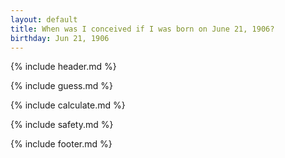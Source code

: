 ```yaml
---
layout: default
title: When was I conceived if I was born on June 21, 1906?
birthday: Jun 21, 1906
---
```


{% include header.md %}

{% include guess.md %}

{% include calculate.md %}

{% include safety.md %}

{% include footer.md %}



